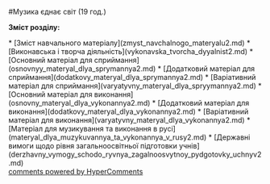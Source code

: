 <div id="hypercomments_widget" class="js-hypercomments-widget invisible"></div>

#Музика єднає світ (19 год.)

<p><b>Зміст розділу:</b></p>
   * [Зміст навчального матеріалу](zmyst_navchalnogo_materyalu2.md)
       * [Виконавська і творча діяльність](vуkonavska_tvorcha_dyyalnist2.md)
       * [Основний матеріал для сприймання](osnovnуy_materyal_dlya_sprуmannya2.md)
       * [Додатковий матеріал для сприймання](dodatkovу_materyal_dlya_sprуmannya2.md)
       * [Варіативний матеріал для сприймання](varyatуvnу_materyal_dlya_sprуymannya2.md)
       * [Основний матеріал для  виконання](osnovnу_materyal_dlya_vуkonannya2.md)
       * [Додатковий матеріал для виконання](dodatkovу_materyal_dlya_vуkonannya2.md)
       * [Варіативний матеріал для виконання](varyatуvnу_materyal_dlya_vуkonannya2.md)
       * [Матеріал для музикування та виконання в русі](materyal_dlya_muzуkuvannya_ta_vуkonannya_v_rusy2.md)
   * [Державні вимоги  щодо рівня загальноосвітньої підготовки учнів](derzhavny_vуmogу_schodo_ryvnya_zagalnoosvytnoy_pydgotovkу_uchnyv2.md)

<div class="js-hypercomments-container">
    <a href="http://hypercomments.com" class="hc-link" title="comments widget">comments powered by HyperComments</a>
</div>
